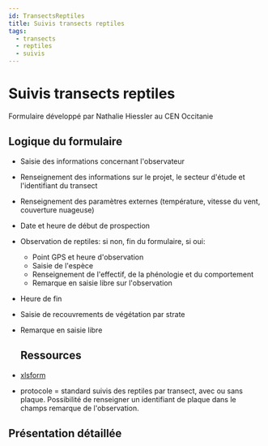 ```yaml
---
id: TransectsReptiles
title: Suivis transects reptiles
tags:
  - transects
  - reptiles
  - suivis
---
```

# Suivis transects reptiles

Formulaire développé par Nathalie Hiessler au CEN Occitanie

## Logique du formulaire

* Saisie des informations concernant l'observateur
* Renseignement des informations sur le projet, le secteur d'étude et l'identifiant du transect
* Renseignement des paramètres externes (température, vitesse du vent, couverture nuageuse)
* Date et heure de début de prospection
* Observation de reptiles: si non, fin du formulaire, si oui:
  * Point GPS et heure d'observation
  * Saisie de l'espèce
  * Renseignement de l'effectif, de la phénologie et du comportement
  * Remarque en saisie libre sur l'observation
* Heure de fin
* Saisie de recouvrements de végétation par strate
* Remarque en saisie libre

  ## Ressources
* [xlsform](.fichiers/transects_reptiles/form_saisie_prtc_transects_reptiles.xls)
* protocole = standard suivis des reptiles par transect, avec ou sans plaque. Possibilité de renseigner un identifiant de plaque dans le champs remarque de l'observation.

## Présentation détaillée

